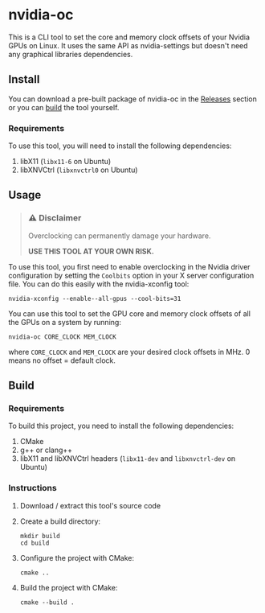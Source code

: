 # nvidia-oc

This is a CLI tool to set the core and memory clock offsets of your Nvidia GPUs on Linux.
It uses the same API as nvidia-settings but doesn't need any graphical libraries dependencies.

## Install

You can download a pre-built package of nvidia-oc in the [Releases](https://github.com/elassyo/nvidia-oc/releases) section or you can [build](#Build) the tool yourself.

### Requirements

To use this tool, you will need to install the following dependencies:

1. libX11 (`libx11-6` on Ubuntu)
2. libXNVCtrl (`libxnvctrl0` on Ubuntu)

## Usage

> ### :warning: Disclaimer
>
> Overclocking can permanently damage your hardware.
>
> **USE THIS TOOL AT YOUR OWN RISK.**

To use this tool, you first need to enable overclocking in the Nvidia driver configuration by setting the `Coolbits` option in your X server configuration file. You can do this easily with the nvidia-xconfig tool:

```shell
nvidia-xconfig --enable--all-gpus --cool-bits=31
```

You can use this tool to set the GPU core and memory clock offsets of all the GPUs on a system by running:

```shell
nvidia-oc CORE_CLOCK MEM_CLOCK
```

where `CORE_CLOCK` and `MEM_CLOCK` are your desired clock offsets in MHz. 0 means no offset = default clock.

## Build

### Requirements

To build this project, you need to install the following dependencies:

1. CMake
2. g++ or clang++
3. libX11 and libXNVCtrl headers (`libx11-dev` and `libxnvctrl-dev` on Ubuntu)

### Instructions

1. Download / extract this tool's source code
2. Create a build directory:

    ```shell
    mkdir build
    cd build
    ```

3. Configure the project with CMake:

    ```shell
    cmake ..
    ```

4. Build the project with CMake:

    ```shell
    cmake --build .
    ```

